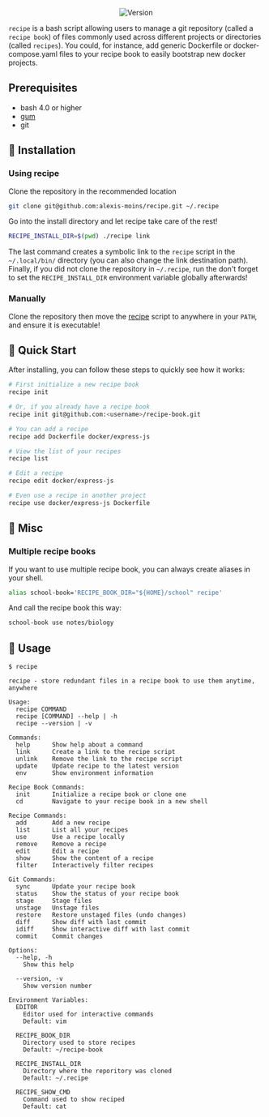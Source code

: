 
<div align='center'>

![Version](https://img.shields.io/badge/dynamic/yaml?url=https%3A%2F%2Fraw.githubusercontent.com%2Falexis-moins%2Fpm%2Fmain%2Fsrc%2Fbashly.yml&query=%24.version&label=version)

</div>

`recipe` is a bash script allowing users to manage a git repository (called a `recipe book`) of files commonly used across different projects or directories (called `recipes`). You could, for instance, add generic Dockerfile or docker-compose.yaml files to your recipe book to easily bootstrap new docker projects.

## Prerequisites

- bash 4.0 or higher
- [gum](https://github.com/charmbracelet/gum)
- git


## 🧰 Installation

### Using recipe

Clone the repository in the recommended location
```bash
git clone git@github.com:alexis-moins/recipe.git ~/.recipe
```

Go into the install directory and let recipe take care of the rest!
```bash
RECIPE_INSTALL_DIR=$(pwd) ./recipe link
```

The last command creates a symbolic link to the `recipe` script in the `~/.local/bin/` directory (you can also change the link destination path). Finally, if you did not clone the repository in `~/.recipe`, run the don't forget to set the `RECIPE_INSTALL_DIR` environment variable globally afterwards!

### Manually

Clone the repository then move the [recipe](recipe) script to anywhere in your `PATH`, and ensure it is executable!

## 🌱 Quick Start

After installing, you can follow these steps to quickly see how it works:

```bash
# First initialize a new recipe book
recipe init

# Or, if you already have a recipe book
recipe init git@github.com:<username>/recipe-book.git

# You can add a recipe
recipe add Dockerfile docker/express-js

# View the list of your recipes
recipe list

# Edit a recipe
recipe edit docker/express-js

# Even use a recipe in another project
recipe use docker/express-js Dockerfile
```

## 🥘 Misc

### Multiple recipe books

If you want to use multiple recipe book, you can always create aliases in your shell.
```bash
alias school-book='RECIPE_BOOK_DIR="${HOME}/school" recipe'
```

And call the recipe book this way:
```bash
school-book use notes/biology
```

## 🚦 Usage

```
$ recipe

recipe - store redundant files in a recipe book to use them anytime, anywhere

Usage:
  recipe COMMAND
  recipe [COMMAND] --help | -h
  recipe --version | -v

Commands:
  help      Show help about a command
  link      Create a link to the recipe script
  unlink    Remove the link to the recipe script
  update    Update recipe to the latest version
  env       Show environment information

Recipe Book Commands:
  init      Initialize a recipe book or clone one
  cd        Navigate to your recipe book in a new shell

Recipe Commands:
  add       Add a new recipe
  list      List all your recipes
  use       Use a recipe locally
  remove    Remove a recipe
  edit      Edit a recipe
  show      Show the content of a recipe
  filter    Interactively filter recipes

Git Commands:
  sync      Update your recipe book
  status    Show the status of your recipe book
  stage     Stage files
  unstage   Unstage files
  restore   Restore unstaged files (undo changes)
  diff      Show diff with last commit
  idiff     Show interactive diff with last commit
  commit    Commit changes

Options:
  --help, -h
    Show this help

  --version, -v
    Show version number

Environment Variables:
  EDITOR
    Editor used for interactive commands
    Default: vim

  RECIPE_BOOK_DIR
    Directory used to store recipes
    Default: ~/recipe-book

  RECIPE_INSTALL_DIR
    Directory where the reporitory was cloned
    Default: ~/.recipe

  RECIPE_SHOW_CMD
    Command used to show reciped
    Default: cat
```
